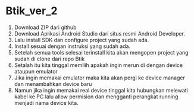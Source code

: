 # Btik_ver_2
1. Download ZIP dari github
2. Download Aplikasi Android Studio dari situs resmi Android Developer.
3. Lalu install SDK dan configure project yang sudah ada.
4. Install sesuai dengan instruksi yang sudah ada.
5. Setelah semua tools selesai terinstall kita akan mengopen project yang sudah di clone dari repo Btik
6. Setalah itu kita tinggal memilih apakah ingin merun di dengan device ataupun emulator
7. Jika ingin memakai emulator maka kita akan pergi ke device manager dan menambahkan device baru
8. Namun jika ingin memakai real device tinggal kita hubungkan melewati kabel ke PC lalu allow permision dan mengganti perangkat running menjadi nama device kita.
